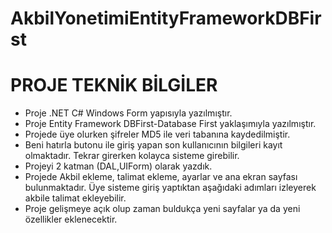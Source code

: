 # AkbilYonetimiEntityFrameworkDBFirst

#  PROJE TEKNİK BİLGİLER

* Proje .NET C# Windows Form yapısıyla yazılmıştır.
* Proje Entity Framework DBFirst-Database First yaklaşımıyla yazılmıştır.
* Projede üye olurken şifreler MD5 ile veri tabanına kaydedilmiştir.
* Beni hatırla butonu ile giriş yapan son kullanıcının bilgileri kayıt olmaktadır. Tekrar girerken kolayca sisteme girebilir.
* Projeyi 2 katman (DAL,UIForm) olarak yazdık.
* Projede Akbil ekleme, talimat ekleme, ayarlar ve ana ekran sayfası bulunmaktadır. Üye sisteme giriş yaptıktan aşağıdaki adımları izleyerek akbile talimat ekleyebilir.
* Proje gelişmeye açık olup zaman buldukça yeni sayfalar ya da yeni özellikler eklenecektir.
